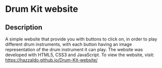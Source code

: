 # Drum Kit website

## Description

A simple website that provide you with buttons to click on, in order to play different drum instruments, with each button having an image representation of the drum instrument it can play. The website was developed with HTML5, CSS3 and JavaScript.
To view the website, visit: https://hazzaldo.github.io/Drum-Kit-website/
